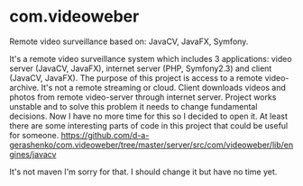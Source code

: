 # com.videoweber
Remote video surveillance based on: JavaCV, JavaFX, Symfony.

It's a remote video surveillance system which includes 3 applications: video server (JavaCV, JavaFX), internet server (PHP, Symfony2.3) and client (JavaCV, JavaFX). The purpose of this project is access to a remote video-archive. It's not a remote streaming or cloud. Client downloads videos and photos from remote video-server through internet server. Project works unstable and to solve this problem it needs to change fundamental decisions. Now I have no more time for this so I decided to open it. At least there are some interesting parts of code in this project that could be useful for someone.
https://github.com/d-a-gerashenko/com.videoweber/tree/master/server/src/com/videoweber/lib/engines/javacv

It's not maven I'm sorry for that. I should change it but have no time yet.

